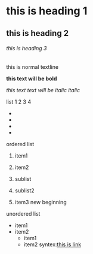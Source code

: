 # this is heading 1
## this is heading 2
###### this is heading 3
this is normal textline

**this text will be bold**

*this text text will be italic italic*

list
1
2
3
4

*
*
*
*
ordered list
1. item1
2. item2
  1. sublist
  2. sublist2

3. item3
new beginning

unordered list
* item1
* item2
  * item1
  * item2
syntex:[this is link](https://www.youtube.com/)
